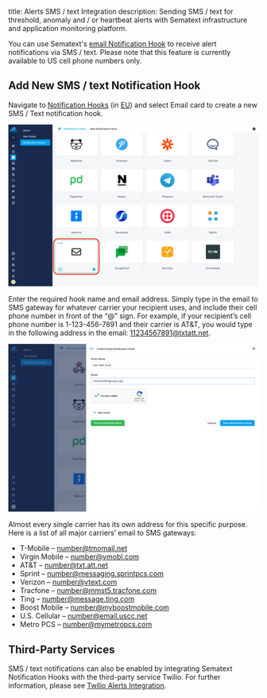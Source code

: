 title: Alerts SMS / text Integration
description: Sending SMS / text for threshold, anomaly and / or heartbeat alerts with Sematext infrastructure and application monitoring platform.

You can use Sematext's [email Notification Hook](https://sematext.com/docs/integration/alerts-email-integration/) to receive alert notifications via SMS / text. Please note that this feature is currently available to US cell phone numbers only.

## Add New SMS / text Notification Hook

Navigate to [Notification Hooks](https://apps.sematext.com/ui/hooks/create) (in [EU](https://apps.eu.sematext.com/ui/hooks/create)) and select Email card to create a new SMS / Text notification hook.

![SMS / Text Notification Hooks](../images/integrations/create-sms-integration-new.png "SMS New Notification Hook")

Enter the required hook name and email address. Simply type in the email to SMS gateway for whatever carrier your recipient uses, and include their cell phone number in front of the “@” sign. For example, if your recipient’s cell phone number is 1-123-456-7891 and their carrier is AT&T, you would type in the following address in the email: 11234567891@txtatt.net. 

![SMS / Text Notification Hooks](../images/integrations/create-sms-integration-hook.png "SMS Notification Hook")

Almost every single carrier has its own address for this specific purpose. Here is a list of all major carriers’ email to SMS gateways:
- T-Mobile – number@tmomail.net 
- Virgin Mobile – number@vmobl.com
- AT&T – number@txt.att.net
- Sprint – number@messaging.sprintpcs.com
- Verizon – number@vtext.com
- Tracfone – number@mmst5.tracfone.com
- Ting – number@message.ting.com
- Boost Mobile – number@myboostmobile.com
- U.S. Cellular – number@email.uscc.net
- Metro PCS – number@mymetropcs.com

## Third-Party Services
SMS / text notifications can also be enabled by integrating Sematext Notification Hooks with the third-party service Twilio. For further information, please see [Twilio Alerts Integration](https://sematext.com/docs/integration/alerts-twilio-integration).
